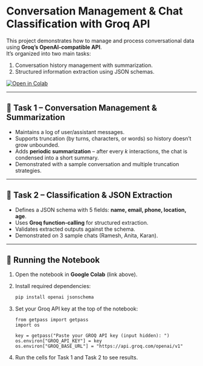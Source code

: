 # Conversation Management & Chat Classification with Groq API

This project demonstrates how to manage and process conversational data using **Groq’s OpenAI-compatible API**.  
It’s organized into two main tasks:  
1. Conversation history management with summarization.  
2. Structured information extraction using JSON schemas.  

[![Open in Colab](https://colab.research.google.com/assets/colab-badge.svg)](https://colab.research.google.com/drive/1lfNEed3aEk3Ng-Aoi6aB2LMeHrRAhPeO?usp=sharing)

---

## 📌 Task 1 – Conversation Management & Summarization
- Maintains a log of user/assistant messages.  
- Supports truncation (by turns, characters, or words) so history doesn’t grow unbounded.  
- Adds **periodic summarization** – after every *k* interactions, the chat is condensed into a short summary.  
- Demonstrated with a sample conversation and multiple truncation strategies.  

---

## 📌 Task 2 – Classification & JSON Extraction
- Defines a JSON schema with 5 fields: **name, email, phone, location, age**.  
- Uses **Groq function-calling** for structured extraction.  
- Validates extracted outputs against the schema.  
- Demonstrated on 3 sample chats (Ramesh, Anita, Karan).  

---

## 🚀 Running the Notebook

1. Open the notebook in **Google Colab** (link above).  
2. Install required dependencies:

   ```bash
   pip install openai jsonschema
3. Set your Groq API key at the top of the notebook:
   
       from getpass import getpass
       import os
       
       key = getpass("Paste your GROQ API key (input hidden): ")
       os.environ["GROQ_API_KEY"] = key
       os.environ["GROQ_BASE_URL"] = "https://api.groq.com/openai/v1"
4. Run the cells for Task 1 and Task 2 to see results.
